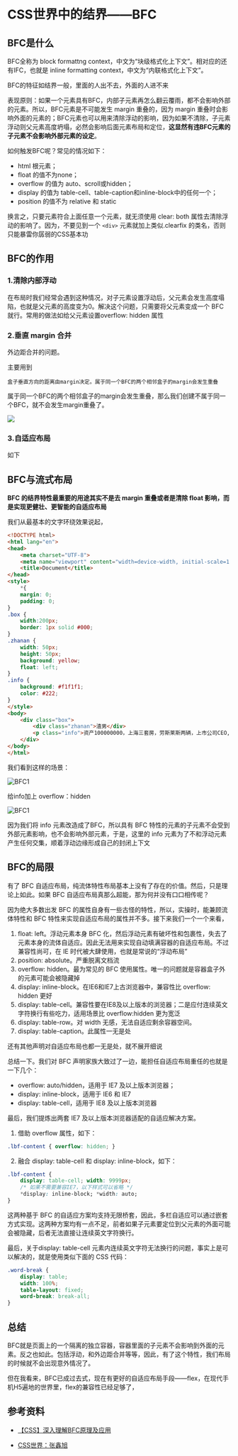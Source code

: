 # CSS世界中的结界——BFC



## BFC是什么

BFC全称为 block formattng context，中文为“块级格式化上下文”。相对应的还有IFC，也就是 inline formatting context，中文为“内联格式化上下文”。

BFC的特征如结界一般，里面的人出不去，外面的人进不来

表现原则：如果一个元素具有BFC，内部子元素再怎么翻云覆雨，都不会影响外部的元素。所以，BFC元素是不可能发生 margin 重叠的，因为 margin 重叠时会影响外面的元素的；BFC元素也可以用来清除浮动的影响，因为如果不清除，子元素浮动则父元素高度坍塌，必然会影响后面元素布局和定位，**这显然有违BFC元素的子元素不会影响外部元素的设定**。



如何触发BFC呢？常见的情况如下：

- html 根元素；
- float 的值不为none；
- overflow 的值为 auto、scroll或hidden；
- display 的值为 table-cell、table-caption和inline-block中的任何一个；
- position 的值不为 relative 和 static

换言之，只要元素符合上面任意一个元素，就无须使用 clear: both 属性去清除浮动的影响了。因为，不要见到一个 `<div>` 元素就加上类似.clearfix 的类名，否则只能暴雷你孱弱的CSS基本功



## BFC的作用

### 1.清除内部浮动

在布局时我们经常会遇到这种情况，对子元素设置浮动后，父元素会发生高度塌陷，也就是父元素的高度变为0。解决这个问题，只需要将父元素变成一个 BFC 就行。常用的做法如给父元素设置overflow: hidden 属性

### 2.垂直 margin 合并

外边距合并的问题。

主要用到 

```
盒子垂直方向的距离由margin决定。属于同一个BFC的两个相邻盒子的margin会发生重叠
```

属于同一个BFC的两个相邻盒子的margin会发生重叠，那么我们创建不属于同一个BFC，就不会发生margin重叠了。

<img src="https://i.loli.net/2021/06/03/YLG6tZU1J5RjluT.png" />

### 3.自适应布局

如下

## BFC与流式布局

**BFC 的结界特性最重要的用途其实不是去 margin 重叠或者是清除 float 影响，而是实现更健壮、更智能的自适应布局**

我们从最基本的文字环绕效果说起，

```html
<!DOCTYPE html>
<html lang="en">
<head>
    <meta charset="UTF-8">
    <meta name="viewport" content="width=device-width, initial-scale=1.0">
    <title>Document</title>
</head>
<style>
    *{
	margin: 0;
	padding: 0;
}
.box {
	width:200px;
	border: 1px solid #000;
}
.zhanan {
	width: 50px;
	height: 50px;
	background: yellow;
    float: left;
}
.info {
	background: #f1f1f1;
    color: #222;
}
</style>
<body>
    <div class="box">
        <div class="zhanan">渣男</div>
        <p class="info">资产100000000，上海三套房，劳斯莱斯两辆，上市公司CEO,肖战相貌，彭于晏身材，只爱你一个人...</p>
    </div>
</body>
</html>
```

我们看到这样的场景：

![BFC1](https://i.loli.net/2021/06/03/uKSvxCOnWcyLPG3.png)

给info加上 overflow：hidden

![BFC1](https://i.loli.net/2021/06/03/oPjbLkCtgpwdZGI.png)

因为我们将 info 元素改造成了BFC，所以具有 BFC 特性的元素的子元素不会受到外部元素影响，也不会影响外部元素，于是，这里的 info 元素为了不和浮动元素产生任何交集，顺着浮动边缘形成自己的封闭上下文



## BFC的局限

有了 BFC 自适应布局，纯流体特性布局基本上没有了存在的价值。然后，只是理论上如此。如果 BFC 自适应布局真那么超能，那为何并没有口口相传呢？

因为绝大多数出发 BFC 的属性自身有一些古怪的特性，所以，实操时，能兼顾流体特性和 BFC 特性来实现自适应布局的属性并不多。接下来我们一个一个来看，

1. float: left。浮动元素本身 BFC 化，然后浮动元素有破坏性和包裹性，失去了元素本身的流体自适应。因此无法用来实现自动填满容器的自适应布局。不过兼容性尚可，在 IE 时代被大肆使用，也就是常说的“浮动布局”
2. position: absolute。严重脱离文档流
3. overflow: hidden。最为常见的 BFC 使用属性。唯一的问题就是容器盒子外的元素可能会被隐藏掉
4. display: inline-block。在IE6和IE7上古浏览器中，兼容性比 overflow: hidden 更好
5. display: table-cell。兼容性要在IE8及以上版本的浏览器；二是应付连续英文字符换行有些吃力，适用场景比 overflow:hidden 更为宽泛
6. display: table-row。对 width 无感，无法自适应剩余容器空间。
7. display: table-caption。此属性一无是处

还有其他声明对自适应布局也都一无是处，就不展开细说

总结一下。我们对 BFC 声明家族大致过了一边，能担任自适应布局重任的也就是一下几个：

- overflow: auto/hidden，适用于 IE7 及以上版本浏览器；
- display: inline-block，适用于 IE6 和 IE7
- display: table-cell，适用于 IE8 及以上版本浏览器

最后，我们提炼出两套 IE7 及以上版本浏览器适配的自适应解决方案。

1. 借助 overflow 属性，如下：

```css
.lbf-content { overflow: hidden; }
```

2. 融合 display: table-cell 和 display: inline-block，如下：

```css
.lbf-content {
    display: table-cell; width: 9999px;
    /* 如果不需要兼容IE7，以下样式可以省略 */
    *display: inline-block; *width: auto;
}
```

这两种基于 BFC 的自适应方案均支持无限桥套，因此，多栏自适应可以通过嵌套方式实现。这两种方案均有一点不足，前者如果子元素要定位到父元素的外面可能会被隐藏，后者无法直接让连续英文字符换行。

最后，关于display: table-cell 元素内连续英文字符无法换行的问题，事实上是可以解决的，就是使用类似下面的 CSS 代码：

```css
.word-break {
    display: table;
    width: 100%;
    table-layout: fixed;
    word-break: break-all;
}
```



## 总结

BFC就是页面上的一个隔离的独立容器，容器里面的子元素不会影响到外面的元素。反之也如此。包括浮动，和外边距合并等等，因此，有了这个特性，我们布局的时候就不会出现意外情况了。

但在我看来，BFC已成过去式，现在有更好的自适应布局手段——flex，在现代手机H5遍地的世界里，flex的兼容性已经足够了，





## 参考资料

- [【CSS】深入理解BFC原理及应用](https://www.jianshu.com/p/acf76871d259)

- [CSS世界：张鑫旭](https://book.douban.com/subject/27615777/)


